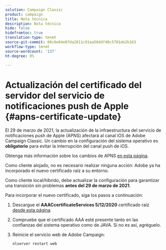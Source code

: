 ```yaml
---
solution: Campaign Classic
product: campaign
title: Nota técnica
description: Nota técnica
hide: false
hidefromtoc: true
translation-type: tm+mt
source-git-commit: 08c6e84e07da2811c91aa58ddf40c5781de2b163
workflow-type: tm+mt
source-wordcount: '137'
ht-degree: 0%

---
```



# Actualización del certificado del servidor del servicio de notificaciones push de Apple {#apns-certificate-update}

El 29 de marzo de 2021, la actualización de la infraestructura del servicio de notificaciones push de Apple (APNS) afectará al canal iOS de Adobe Campaign Classic. Un cambio en la configuración del sistema operativo es **obligatorio** para evitar la interrupción del canal push de iOS.

Obtenga más información sobre los cambios de APNS [en esta página](https://developer.apple.com/news/?id=7gx0a2lp).

Como cliente alojado, no es necesario realizar ninguna acción: Adobe ya ha incorporado el nuevo certificado raíz a su entorno.

Como cliente local/híbrido, debe actualizar la configuración para garantizar una transición sin problemas **antes del 29 de marzo de 2021**.

Para incorporar el nuevo certificado, siga los pasos a continuación:

1. Descargue el **AAACcertificateServices 5/12/2020** certificado raíz [desde esta página](https://support.sectigo.com/Com_KnowledgeDetailPage?Id=kA03l00000117cL).

1. Compruebe que el certificado AAA esté presente tanto en las confianzas del sistema operativo como de JAVA. Si no es así, agréguelo.

1. Reinicie el servicio web de Adobe Campaign:

   ```
   nlserver restart web
   ```

